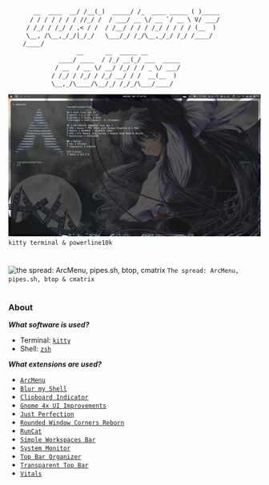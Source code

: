 	
```                __   _         __               _      
	   __  ____  __/ /__(_)  _____/ /_  ____ _____ ( )_____
	  / / / / / / / //_/ /  / ___/ __ \/ __ `/ __ \ V/ ___/
	 / /_/ / /_/ / ,< / /  / /__/ / / / /_/ / / / / (__  ) 
	 \__, /\__,_/_/|_/_/   \___/_/ /_/\__,_/_/ /_/ /____/  
	/____/                                                 
	               __      __  _____ __                    
	          ____/ ____  / /_/ __(_/ ___  _____           
	         / __  / __ \/ __/ /_/ / / _ \/ ___/           
	        / /_/ / /_/ / /_/ __/ / /  __(__  )            
	        \__,_/\____/\__/_/ /_/_/\___/____/             
 ```




![kitty terminal & powerline10k](https://github.com/adayu753x/dotfiles/blob/main/assets/showcase-kitty.jpg?raw=true)
```kitty terminal & powerline10k```
#

![the spread: ArcMenu, pipes.sh, btop, cmatrix](https://github.com/adayu753x/dotfiles/blob/main/assets/showcase-main.jpg?raw=true)
```The spread: ArcMenu, pipes.sh, btop & cmatrix```
#

### About

***What software is used?***

- Terminal: [`kitty`](https://github.com/kovidgoyal/kitty)
- Shell: [`zsh`](https://www.zsh.org/)

***What extensions are used?***

- [`ArcMenu`](https://extensions.gnome.org/extension/3628/arcmenu/)
- [`Blur my Shell`](https://extensions.gnome.org/extension/3193/blur-my-shell/)
- [`Clipboard Indicator`](https://extensions.gnome.org/extension/779/clipboard-indicator/)
- [`Gnome 4x UI Improvements`](https://extensions.gnome.org/extension/4158/gnome-40-ui-improvements/)
- [`Just Perfection`](https://extensions.gnome.org/extension/3843/just-perfection/)
- [`Rounded Window Corners Reborn`](https://extensions.gnome.org/extension/7048/rounded-window-corners-reborn/)
- [`RunCat`](https://extensions.gnome.org/extension/2986/runcat/)
- [`Simple Workspaces Bar`](https://extensions.gnome.org/extension/6394/simple-workspaces-bar/)
- [`System Monitor`](https://extensions.gnome.org/extension/6807/system-monitor/)
- [`Top Bar Organizer`](https://extensions.gnome.org/extension/4356/top-bar-organizer/)
- [`Transparent Top Bar`](https://extensions.gnome.org/extension/3960/transparent-top-bar-adjustable-transparency/)
- [`Vitals`](https://extensions.gnome.org/extension/1460/vitals/)



